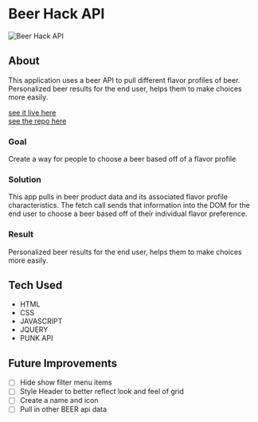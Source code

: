 #  Beer Hack API
![Beer Hack API](https://res.cloudinary.com/dtrbqr2hn/image/upload/v1606161961/beer-app_eok62w.png)
## About
This application uses a beer API to pull different flavor profiles of beer. Personalized beer results for the end user, helps them to make choices more easily.

[see it live here](https://rhennessey3.github.io/Beer-api-hack/)<br>
[see the repo here](https://github.com/rhennessey3/Beer-api-hack)

### Goal                                          

Create a way for people to choose a beer based off of a flavor profile                       

### Solution                                         

This app pulls in beer product data and its associated flavor profile characteristics. The fetch call sends that information into the DOM for the end user to choose a beer based off of their individual flavor preference.                                   

### Result                                        

Personalized beer results for the end user, helps them to make choices more easily.                                       

## Tech Used
- HTML
- CSS
- JAVASCRIPT
- JQUERY
- PUNK API
 
## Future Improvements
- [ ] Hide show filter menu items
- [ ] Style Header to better reflect look and feel of grid
- [ ] Create a name and icon
- [ ] Pull in other BEER api data